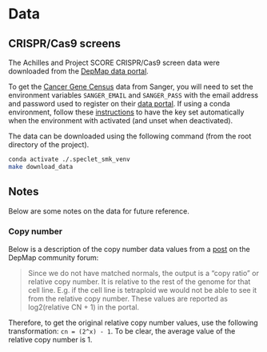 # Data

## CRISPR/Cas9 screens

The Achilles and Project SCORE CRISPR/Cas9 screen data were downloaded from the [DepMap data portal](https://depmap.org/portal/).

To get the [Cancer Gene Census](https://cancer.sanger.ac.uk/cosmic/census) data from Sanger, you will need to set the environment variables `SANGER_EMAIL` and `SANGER_PASS` with the email address and password used to register on their [data portal](https://cancer.sanger.ac.uk/cosmic/download).
If using a conda environment, follow these [instructions](https://docs.conda.io/projects/conda/en/latest/user-guide/tasks/manage-environments.html#macos-and-linux) to have the key set automatically when the environment with activated (and unset when deactivated).

The data can be downloaded using the following command (from the root directory of the project).

```bash
conda activate ./.speclet_smk_venv
make download_data
```

## Notes

Below are some notes on the data for future reference.

### Copy number

Below is a description of the copy number data values from a [post](https://forum.depmap.org/t/what-is-relative-copy-number-copy-number-ratio/104) on the DepMap community forum:

> Since we do not have matched normals, the output is a “copy ratio” or relative copy number.
> It is relative to the rest of the genome for that cell line.
> E.g. if the cell line is tetraploid we would not be able to see it from the relative copy number.
> These values are reported as log2(relative CN + 1) in the portal.

Therefore, to get the original relative copy number values, use the following transformation: `cn = (2^x) - 1`.
To be clear, the average value of the relative copy number is 1.
